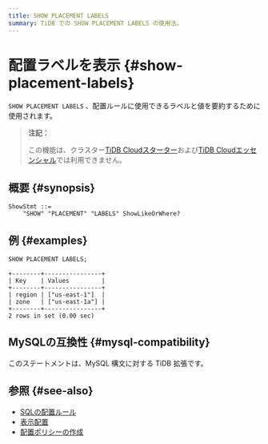 ```yaml
---
title: SHOW PLACEMENT LABELS
summary: TiDB での SHOW PLACEMENT LABELS の使用法。
---
```


# 配置ラベルを表示 {#show-placement-labels}

`SHOW PLACEMENT LABELS` 、配置ルールに使用できるラベルと値を要約するために使用されます。

> **注記：**
>
> この機能は、クラスター[TiDB Cloudスターター](https://docs.pingcap.com/tidbcloud/select-cluster-tier#starter)および[TiDB Cloudエッセンシャル](https://docs.pingcap.com/tidbcloud/select-cluster-tier#essential)では利用できません。

## 概要 {#synopsis}

```ebnf+diagram
ShowStmt ::=
    "SHOW" "PLACEMENT" "LABELS" ShowLikeOrWhere?
```

## 例 {#examples}

```sql
SHOW PLACEMENT LABELS;
```

    +--------+----------------+
    | Key    | Values         |
    +--------+----------------+
    | region | ["us-east-1"]  |
    | zone   | ["us-east-1a"] |
    +--------+----------------+
    2 rows in set (0.00 sec)

## MySQLの互換性 {#mysql-compatibility}

このステートメントは、MySQL 構文に対する TiDB 拡張です。

## 参照 {#see-also}

-   [SQLの配置ルール](/placement-rules-in-sql.md)
-   [表示配置](/sql-statements/sql-statement-show-placement.md)
-   [配置ポリシーの作成](/sql-statements/sql-statement-create-placement-policy.md)
